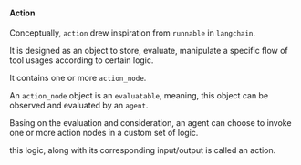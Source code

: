 #### Action

Conceptually, `action` drew inspiration from `runnable` in `langchain`. 

It is designed as an object to store, evaluate, manipulate a specific flow of tool usages
according to certain logic. 

It contains one or more `action_node`. 

An `action_node` object is an `evaluatable`, meaning, this object can be observed and 
evaluated by an `agent`.

Basing on the evaluation and consideration, an agent can choose to invoke one or more
action nodes in a custom set of logic. 

this logic, along with its corresponding input/output is called an action.



